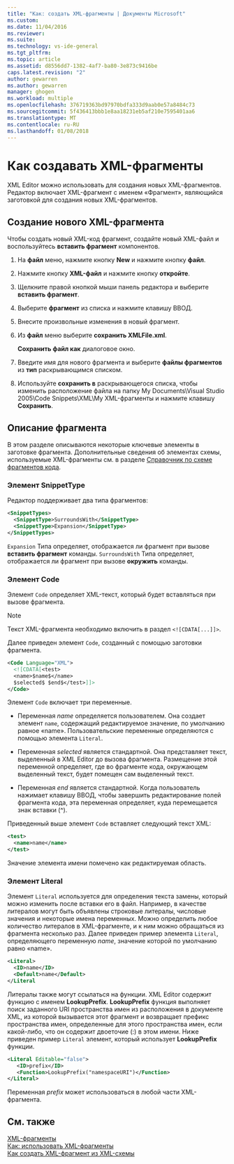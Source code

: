 ```yaml
---
title: "Как: создать XML-фрагменты | Документы Microsoft"
ms.custom: 
ms.date: 11/04/2016
ms.reviewer: 
ms.suite: 
ms.technology: vs-ide-general
ms.tgt_pltfrm: 
ms.topic: article
ms.assetid: d8556dd7-1382-4af7-ba80-3e873c9416be
caps.latest.revision: "2"
author: gewarren
ms.author: gewarren
manager: ghogen
ms.workload: multiple
ms.openlocfilehash: 376719363bd97970bdfa333d9aab0e57a8484c73
ms.sourcegitcommit: 5f436413bbb1e8aa18231eb5af210e7595401aa6
ms.translationtype: MT
ms.contentlocale: ru-RU
ms.lasthandoff: 01/08/2018
---
```

# <a name="how-to-create-xml-snippets"></a>Как создавать XML-фрагменты
XML Editor можно использовать для создания новых XML-фрагментов. Редактор включает XML-фрагмент с именем «Фрагмент», являющийся заготовкой для создания новых XML-фрагментов.  
  
## <a name="to-create-a-new-xml-snippet"></a>Создание нового XML-фрагмента  
 Чтобы создать новый XML-код фрагмент, создайте новый XML-файл и воспользуйтесь **вставить фрагмент** компонентов.  
  
1.  На **файл** меню, нажмите кнопку **New** и нажмите кнопку **файл**.  
  
2.  Нажмите кнопку **XML-файл** и нажмите кнопку **откройте**.  
  
3.  Щелкните правой кнопкой мыши панель редактора и выберите **вставить фрагмент**.  
  
4.  Выберите **фрагмент** из списка и нажмите клавишу ВВОД.  
  
5.  Внесите произвольные изменения в новый фрагмент.  
  
6.  Из **файл** меню выберите **сохранить XMLFile.xml**.  
  
     **Сохранить файл как** диалоговое окно.  
  
7.  Введите имя для нового фрагмента и выберите **файлы фрагментов** из **тип** раскрывающимся списком.  
  
8.  Используйте **сохранить в** раскрывающегося списка, чтобы изменить расположение файла на папку My Documents\Visual Studio 2005\Code Snippets\XML\My XML-фрагменты и нажмите клавишу **Сохранить**.  
  
## <a name="snippet-description"></a>Описание фрагмента  
 В этом разделе описываются некоторые ключевые элементы в заготовке фрагмента. Дополнительные сведения об элементах схемы, используемые XML-фрагменты см. в разделе [Справочник по схеме фрагментов кода](../ide/code-snippets-schema-reference.md).  
  
### <a name="snippettype-element"></a>Элемент SnippetType  
 Редактор поддерживает два типа фрагментов:  
  
```xml
<SnippetTypes>  
  <SnippetType>SurroundsWith</SnippetType>  
  <SnippetType>Expansion</SnippetType>  
</SnippetTypes>  
```
  
 `Expansion` Типа определяет, отображается ли фрагмент при вызове **вставить фрагмент** команды. `SurroundsWith` Типа определяет, отображается ли фрагмент при вызове **окружить** команды.  
  
### <a name="code-element"></a>Элемент Code  
 Элемент `Code` определяет XML-текст, который будет вставляться при вызове фрагмента.  
  
> [!NOTE]
>  Текст XML-фрагмента необходимо включить в раздел `<![CDATA[...]]>`.  
  
 Далее приведен элемент `Code`, созданный с помощью заготовки фрагмента.  
  
```xml
<Code Language="XML">  
  <![CDATA[<test>  
  <name>$name$</name>  
  $selected$ $end$</test>]]>  
</Code>  
```
  
 Элемент `Code` включает три переменные.  
  
-   Переменная $name$ определяется пользователем. Она создает элемент `name`, содержащий редактируемое значение, по умолчанию равное «name». Пользовательские переменные определяются с помощью элемента `Literal`.  
  
-   Переменная $selected$ является стандартной. Она представляет текст, выделенный в XML Editor до вызова фрагмента. Размещение этой переменной определяет, где во фрагменте кода, окружающем выделенный текст, будет помещен сам выделенный текст.  
  
-   Переменная $end$ является стандартной. Когда пользователь нажимает клавишу ВВОД, чтобы завершить редактирование полей фрагмента кода, эта переменная определяет, куда перемещается знак вставки (^).  
  
 Приведенный выше элемент `Code` вставляет следующий текст XML:  
  
```xml
<test>  
  <name>name</name>  
</test>  
```
  
 Значение элемента имени помечено как редактируемая область.  
  
### <a name="literal-element"></a>Элемент Literal  
 Элемент `Literal` используется для определения текста замены, который можно изменить после вставки его в файл. Например, в качестве литералов могут быть объявлены строковые литералы, числовые значения и некоторые имена переменных. Можно определить любое количество литералов в XML-фрагменте, и к ним можно обращаться из фрагмента несколько раз. Далее приведен пример элемента `Literal`, определяющего переменную $name$, значение которой по умолчанию равно «name».  
  
```xml
<Literal>  
  <ID>name</ID>  
  <Default>name</Default>  
</Literal  
```
  
 Литералы также могут ссылаться на функции. XML Editor содержит функцию с именем **LookupPrefix**. **LookupPrefix** функция выполняет поиск заданного URI пространства имен из расположения в документе XML, из которой вызывается этот фрагмент и возвращает префикс пространства имен, определенные для этого пространства имен, если какой-либо, что он содержит двоеточие (:) в этом имени. Ниже приведен пример `Literal` элемент, который использует **LookupPrefix** функции.  
  
```xml
<Literal Editable="false">  
   <ID>prefix</ID>  
   <Function>LookupPrefix("namespaceURI")</Function>  
</Literal>  
```
  
 Переменная $prefix$ может использоваться в любой части XML-фрагмента.  
  
## <a name="see-also"></a>См. также  
 [XML-фрагменты](../xml-tools/xml-snippets.md)   
 [Как: использовать XML-фрагменты](../xml-tools/how-to-use-xml-snippets.md)   
 [Как создать XML-фрагмент из XML-схемы](../xml-tools/how-to-generate-an-xml-snippet-from-an-xml-schema.md)